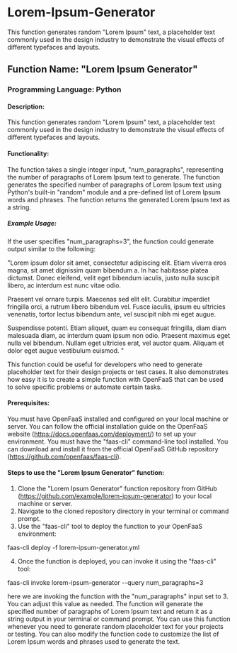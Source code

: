 # Lorem-Ipsum-Generator
This function generates random "Lorem Ipsum" text, a placeholder text commonly used in the design industry to demonstrate the visual effects of different typefaces and layouts.

## Function Name: "Lorem Ipsum Generator"
### Programming Language: Python

#### Description:
This function generates random "Lorem Ipsum" text, a placeholder text commonly used in the design industry to demonstrate the visual effects of different typefaces and layouts.

#### Functionality:

The function takes a single integer input, "num_paragraphs", representing the number of paragraphs of Lorem Ipsum text to generate.
The function generates the specified number of paragraphs of Lorem Ipsum text using Python's built-in "random" module and a pre-defined list of Lorem Ipsum words and phrases.
The function returns the generated Lorem Ipsum text as a string.

##### Example Usage:
If the user specifies "num_paragraphs=3", the function could generate output similar to the following:

"Lorem ipsum dolor sit amet, consectetur adipiscing elit. Etiam viverra eros magna, sit amet dignissim quam bibendum a. In hac habitasse platea dictumst. Donec eleifend, velit eget bibendum iaculis, justo nulla suscipit libero, ac interdum est nunc vitae odio.

Praesent vel ornare turpis. Maecenas sed elit elit. Curabitur imperdiet fringilla orci, a rutrum libero bibendum vel. Fusce iaculis, ipsum eu ultricies venenatis, tortor lectus bibendum ante, vel suscipit nibh mi eget augue.

Suspendisse potenti. Etiam aliquet, quam eu consequat fringilla, diam diam malesuada diam, ac interdum quam ipsum non odio. Praesent maximus eget nulla vel bibendum. Nullam eget ultricies erat, vel auctor quam. Aliquam et dolor eget augue vestibulum euismod. "

This function could be useful for developers who need to generate placeholder text for their design projects or test cases. It also demonstrates how easy it is to create a simple function with OpenFaaS that can be used to solve specific problems or automate certain tasks.

#### Prerequisites:

You must have OpenFaaS installed and configured on your local machine or server. You can follow the official installation guide on the OpenFaaS website (https://docs.openfaas.com/deployment/) to set up your environment.
You must have the "faas-cli" command-line tool installed. You can download and install it from the official OpenFaaS GitHub repository (https://github.com/openfaas/faas-cli).

#### Steps to use the "Lorem Ipsum Generator" function:

1. Clone the "Lorem Ipsum Generator" function repository from GitHub (https://github.com/example/lorem-ipsum-generator) to your local machine or server.
2. Navigate to the cloned repository directory in your terminal or command prompt.
3. Use the "faas-cli" tool to deploy the function to your OpenFaaS environment:

faas-cli deploy -f lorem-ipsum-generator.yml

4. Once the function is deployed, you can invoke it using the "faas-cli" tool:

faas-cli invoke lorem-ipsum-generator --query num_paragraphs=3

here we are invoking the function with the "num_paragraphs" input set to 3. You can adjust this value as needed.
The function will generate the specified number of paragraphs of Lorem Ipsum text and return it as a string output in your terminal or command prompt.
You can use this function whenever you need to generate random placeholder text for your projects or testing. You can also modify the function code to customize the list of Lorem Ipsum words and phrases used to generate the text.
